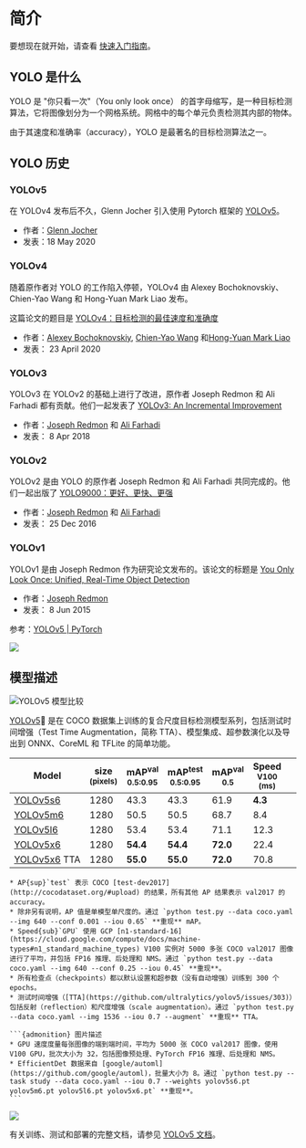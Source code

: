 # 简介

要想现在就开始，请查看 [快速入门指南](quick-start.md)。

## YOLO 是什么

YOLO 是 "你只看一次"（You only look once） 的首字母缩写，是一种目标检测算法，它将图像划分为一个网格系统。网格中的每个单元负责检测其内部的物体。

由于其速度和准确率（accuracy），YOLO 是最著名的目标检测算法之一。

## YOLO 历史

### YOLOv5

在 YOLOv4 发布后不久，Glenn Jocher 引入使用 Pytorch 框架的 [YOLOv5](https://github.com/ultralytics/yolov5)。


- 作者：[Glenn Jocher](https://www.linkedin.com/in/glenn-jocher)  
- 发表：18 May 2020

### YOLOv4

随着原作者对 YOLO 的工作陷入停顿，YOLOv4 由 Alexey Bochoknovskiy、Chien-Yao Wang 和 Hong-Yuan Mark Liao 发布。

这篇论文的题目是 [YOLOv4：目标检测的最佳速度和准确度](https://arxiv.org/abs/2004.10934v1)

- 作者：[Alexey Bochoknovskiy](https://ru.linkedin.com/in/alexey-bochkovskiy-1213b542), [Chien-Yao Wang](https://www.researchgate.net/profile/Chien-Yao-Wang) 和[Hong-Yuan Mark Liao](https://en.wikipedia.org/wiki/Mark_Liao)  
- 发表： 23 April 2020

### YOLOv3

YOLOv3 在 YOLOv2 的基础上进行了改进，原作者 Joseph Redmon 和 Ali Farhadi 都有贡献。他们一起发表了 [YOLOv3: An Incremental Improvement](https://arxiv.org/abs/1804.02767v1)  

- 作者：[Joseph Redmon](https://pjreddie.com/) 和 [Ali Farhadi](https://www.cs.washington.edu/people/faculty/ali)  
- 发表： 8 Apr 2018

### YOLOv2

YOLOv2 是由 YOLO 的原作者 Joseph Redmon 和 Ali Farhadi 共同完成的。他们一起出版了 [YOLO9000：更好、更快、更强](https://arxiv.org/abs/1612.08242v1)  

- 作者：[Joseph Redmon](https://pjreddie.com/) 和 [Ali Farhadi](https://www.cs.washington.edu/people/faculty/ali)  
- 发表：  25 Dec 2016

### YOLOv1

YOLOv1 是由 Joseph Redmon 作为研究论文发布的。该论文的标题是 [You Only Look Once: Unified, Real-Time Object Detection](https://arxiv.org/abs/1506.02640)  

- 作者：[Joseph Redmon](https://pjreddie.com/)  
- 发表： 8 Jun 2015

参考：[YOLOv5 | PyTorch](https://pytorch.org/hub/ultralytics_yolov5/)

![](https://zenodo.org/badge/264818686.svg)

## 模型描述

![YOLOv5 模型比较](./images/model_comparison.png)

[YOLOv5](https://ultralytics.com/yolov5)🚀 是在 COCO 数据集上训练的复合尺度目标检测模型系列，包括测试时间增强（Test Time Augmentation，简称 TTA）、模型集成、超参数演化以及导出到 ONNX、CoreML 和 TFLite 的简单功能。

| Model | size <sup>(pixels)</sup> | mAP<sup>val 0.5:0.95</sup> | mAP<sup>test 0.5:0.95</sup> | mAP<sup>val 0.5</sup> | Speed <sup>V100 (ms)</sup> |   | params <sup>(M)</sup> | FLOPS <sup>640 (B)</sup> |
| --- | --- | --- | --- | --- | --- | --- | --- | --- |
| [YOLOv5s6](https://github.com/ultralytics/yolov5/releases) | 1280 | 43.3 | 43.3 | 61.9 | **4.3** |   | 12.7 | 17.4 |
| [YOLOv5m6](https://github.com/ultralytics/yolov5/releases) | 1280 | 50.5 | 50.5 | 68.7 | 8.4 |   | 35.9 | 52.4 |
| [YOLOv5l6](https://github.com/ultralytics/yolov5/releases) | 1280 | 53.4 | 53.4 | 71.1 | 12.3 |   | 77.2 | 117.7 |
| [YOLOv5x6](https://github.com/ultralytics/yolov5/releases) | 1280 | **54.4** | **54.4** | **72.0** | 22.4 |   | 141.8 | 222.9 |
| [YOLOv5x6](https://github.com/ultralytics/yolov5/releases) TTA | 1280 | **55.0** | **55.0** | **72.0** | 70.8 |

```{admonition} 表格描述
* AP{sup}`test` 表示 COCO [test-dev2017](http://cocodataset.org/#upload) 的结果，所有其他 AP 结果表示 val2017 的 accuracy。
* 除非另有说明，AP 值是单模型单尺度的。通过 `python test.py --data coco.yaml --img 640 --conf 0.001 --iou 0.65` **重现** mAP。
* Speed{sub}`GPU` 使用 GCP [n1-standard-16](https://cloud.google.com/compute/docs/machine-types#n1_standard_machine_types) V100 实例对 5000 多张 COCO val2017 图像进行了平均，并包括 FP16 推理、后处理和 NMS。通过 `python test.py --data coco.yaml --img 640 --conf 0.25 --iou 0.45` **重现**。
* 所有检查点（checkpoints）都以默认设置和超参数（没有自动增强）训练到 300 个 epochs。
* 测试时间增强（[TTA](https://github.com/ultralytics/yolov5/issues/303)）包括反射（reflection）和尺度增强（scale augmentation）。通过 `python test.py --data coco.yaml --img 1536 --iou 0.7 --augment` **重现** TTA。
```

````{margin}
```{admonition} 图片描述
* GPU 速度度量每张图像的端到端时间，平均为 5000 张 COCO val2017 图像，使用 V100 GPU，批次大小为 32，包括图像预处理、PyTorch FP16 推理、后处理和 NMS。
* EfficientDet 数据来自 [google/automl](https://github.com/google/automl)，批量大小为 8。通过 `python test.py --task study --data coco.yaml --iou 0.7 --weights yolov5s6.pt yolov5m6.pt yolov5l6.pt yolov5x6.pt` **重现**。
```
````

![](./images/model_plot.png)

有关训练、测试和部署的完整文档，请参见 [YOLOv5 文档](https://docs.ultralytics.com/)。

